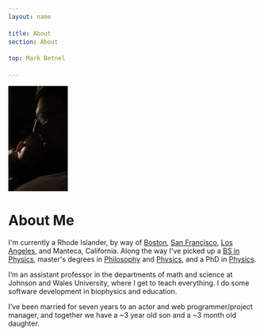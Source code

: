 ```yaml
---
layout: name

title: About
section: About

top: Mark Betnel

---
```


<img class='inset right' src='../images/sleeping.jpg' title='Galen at rest' alt='Live to sleep...' width='120px' />

About Me
========

I'm currently a Rhode Islander, by way of [Boston][bu], [San Francisco][sfsu],
[Los Angeles][mudd], and Manteca, California.  Along the way I've picked up a
[BS in Physics][mudd], master's degrees in [Philosophy][sfsu] and
[Physics][uri], and a PhD in [Physics][bu].  

I’m an assistant professor in the departments of math and science at Johnson
and Wales University, where I get to teach everything. I do some software
development in biophysics and education.

I’ve been married for seven years to an actor and web programmer/project
manager, and together we have a ~3 year old son and a ~3 month old daughter.

[bu]: http://buphy.bu.edu
[mudd]: http://www.hmc.edu
[sfsu]: http://www.sfsu.edu
[uri]: http://www.uri.edu
